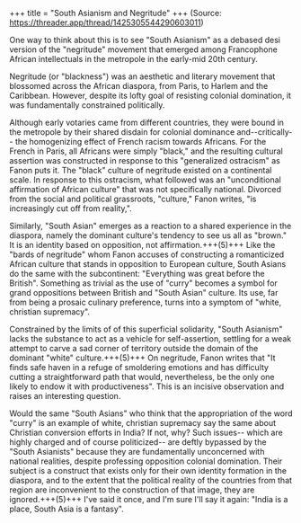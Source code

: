 +++
title = "South Asianism and Negritude"
+++
(Source: https://threader.app/thread/1425305544290603011)

One way to think about this is to see "South Asianism" as a debased desi version of the "negritude" movement that emerged among Francophone African intellectuals in the metropole in the early-mid 20th century. 

Negritude (or "blackness") was an aesthetic and literary movement that blossomed across the African diaspora, from Paris, to Harlem and the Caribbean. However, despite its lofty goal of resisting colonial domination, it was fundamentally constrained politically. 

Although early votaries came from different countries, they were bound in the metropole by their shared disdain for colonial dominance and--critically-- the homogenizing effect of French racism towards Africans. For the French in Paris, all Africans were simply "black," and the resulting cultural assertion was constructed in response to this "generalized ostracism" as Fanon puts it. The "black" culture of negritude existed on a continental scale. In response to this ostracism, what followed was an "unconditional affirmation of African culture" that was not specifically national. Divorced from the social and political grassroots, "culture," Fanon writes, "is increasingly cut off from reality,". 

Similarly, "South Asian" emerges as a reaction to a shared experience in the diaspora, namely the dominant culture's tendency to see us all as "brown." It is an identity based on opposition, not affirmation.+++(5)+++ Like the "bards of negritude" whom Fanon accuses of constructing a romanticized African culture that stands in opposition to European culture, South Asians do the same with the subcontinent: "Everything was great before the British". Something as trivial as the use of "curry" becomes a symbol for grand oppositions between British and "South Asian" culture. Its use, far from being a prosaic culinary preference, turns into a symptom of "white, christian supremacy". 

Constrained by the limits of of this superficial solidarity, "South Asianism" lacks the substance to act as a vehicle for self-assertion, settling for a weak attempt to carve a sad corner of territory outside the domain of the dominant "white" culture.+++(5)+++ On negritude, Fanon writes that "It finds safe haven in a refuge of smoldering emotions and has difficulty cutting a straightforward path that would, nevertheless, be the only one likely to endow it with productiveness". This is an incisive observation and raises an interesting question. 

Would the same "South Asians" who think that the appropriation of the word "curry" is an example of white, christian supremacy say the same about Christian conversion efforts in India? If not, why? Such issues-- which are highly charged and of course politicized-- are deftly bypassed by the "South Asianists" because they are fundamentally unconcerned with national realities, despite professing opposition colonial domination. Their subject is a construct that exists only for their own identity formation in the diaspora, and to the extent that the political reality of the countries from that region are inconvenient to the construction of that image, they are ignored.+++(5)+++ I've said it once, and I'm sure I'll say it again: "India is a place, South Asia is a fantasy".